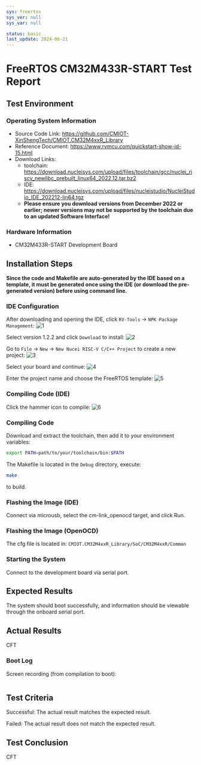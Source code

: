 ```yaml
---
sys: freertos
sys_ver: null
sys_var: null

status: basic
last_update: 2024-06-21
---
```


# FreeRTOS CM32M433R-START Test Report

## Test Environment

### Operating System Information

- Source Code Link: https://github.com/CMIOT-XinShengTech/CMIOT.CM32M4xxR_Library
- Reference Document: https://www.rvmcu.com/quickstart-show-id-15.html
- Download Links:
    - toolchain: https://download.nucleisys.com/upload/files/toolchain/gcc/nuclei_riscv_newlibc_prebuilt_linux64_2022.12.tar.bz2
    - IDE: https://download.nucleisys.com/upload/files/nucleistudio/NucleiStudio_IDE_202212-lin64.tgz
    - **Please ensure you download versions from December 2022 or earlier; newer versions may not be supported by the toolchain due to an updated Software Interface!**

### Hardware Information

- CM32M433R-START Development Board

## Installation Steps

**Since the code and Makefile are auto-generated by the IDE based on a template, it must be generated once using the IDE (or download the pre-generated version) before using command line.**

### IDE Configuration

After downloading and opening the IDE, click `RV-Tools` -> `NPK Package Management`:
![1](image.png)

Select version 1.2.2 and click `Download` to install:
![2](image-1.png)

Go to `File` -> `New` -> `New Nucei RISC-V C/C++ Project` to create a new project:
![3](image-2.png)

Select your board and continue:
![4](image-3.png)

Enter the project name and choose the FreeRTOS template:
![5](image-4.png)

### Compiling Code (IDE)

Click the hammer icon to compile:
![6](image-5.png)

### Compiling Code

Download and extract the toolchain, then add it to your environment variables:
```bash
export PATH=path/to/your/toolchain/bin:$PATH
```

The Makefile is located in the `Debug` directory, execute:
```bash
make
```

to build.

### Flashing the Image (IDE)

Connect via microusb, select the cm-link_openocd target, and click Run.

### Flashing the Image (OpenOCD)

The cfg file is located in: `CMIOT.CM32M4xxR_Library/SoC/CM32M4xxR/Common`

### Starting the System

Connect to the development board via serial port.

## Expected Results

The system should boot successfully, and information should be viewable through the onboard serial port.

## Actual Results

CFT

### Boot Log

Screen recording (from compilation to boot):

```log
```

## Test Criteria

Successful: The actual result matches the expected result.

Failed: The actual result does not match the expected result.

## Test Conclusion

CFT
